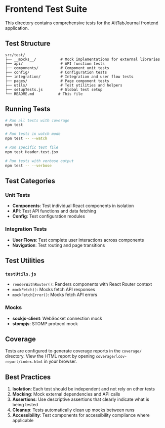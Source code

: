# Frontend Test Suite

This directory contains comprehensive tests for the AltTabJournal frontend application.

## Test Structure

```
src/test/
├── __mocks__/           # Mock implementations for external libraries
├── api/                 # API function tests
├── components/          # Component unit tests
├── config/              # Configuration tests
├── integration/         # Integration and user flow tests
├── pages/               # Page component tests
├── utils/               # Test utilities and helpers
├── setupTests.js        # Global test setup
└── README.md           # This file
```

## Running Tests

```bash
# Run all tests with coverage
npm test

# Run tests in watch mode
npm test -- --watch

# Run specific test file
npm test Header.test.jsx

# Run tests with verbose output
npm test -- --verbose
```

## Test Categories

### Unit Tests

- **Components**: Test individual React components in isolation
- **API**: Test API functions and data fetching
- **Config**: Test configuration modules

### Integration Tests

- **User Flows**: Test complete user interactions across components
- **Navigation**: Test routing and page transitions

## Test Utilities

### `testUtils.js`

- `renderWithRouter()`: Renders components with React Router context
- `mockFetch()`: Mocks fetch API responses
- `mockFetchError()`: Mocks fetch API errors

### Mocks

- **sockjs-client**: WebSocket connection mock
- **stompjs**: STOMP protocol mock

## Coverage

Tests are configured to generate coverage reports in the `coverage/` directory. View the HTML report by opening `coverage/lcov-report/index.html` in your browser.

## Best Practices

1. **Isolation**: Each test should be independent and not rely on other tests
2. **Mocking**: Mock external dependencies and API calls
3. **Assertions**: Use descriptive assertions that clearly indicate what is being tested
4. **Cleanup**: Tests automatically clean up mocks between runs
5. **Accessibility**: Test components for accessibility compliance where applicable
